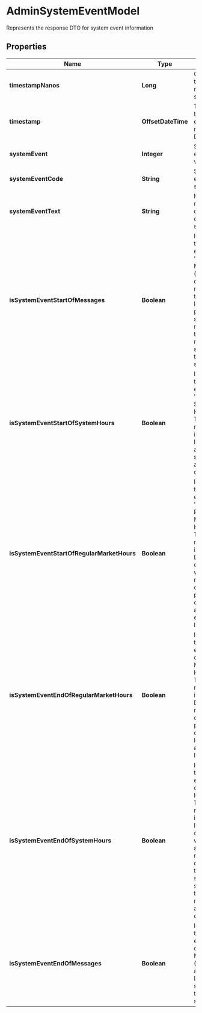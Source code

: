 

# AdminSystemEventModel

Represents the response DTO for system event information

## Properties

| Name | Type | Description | Notes |
|------------ | ------------- | ------------- | -------------|
|**timestampNanos** | **Long** | Original timestamp in nanoseconds since epoch |  [optional] |
|**timestamp** | **OffsetDateTime** | Time when the system event was recorded as DateTime |  [optional] |
|**systemEvent** | **Integer** | System event as byte value |  [optional] |
|**systemEventCode** | **String** | System event as string |  [optional] |
|**systemEventText** | **String** | Human-readable description of the system event |  [optional] |
|**isSystemEventStartOfMessages** | **Boolean** | Indicates if the system event is &#39;Start of Messages&#39; (O).  Outside of heartbeat messages on the lower level protocol,   the start of day message is the first message sent in any trading session. |  [optional] |
|**isSystemEventStartOfSystemHours** | **Boolean** | Indicates if the system event is &#39;Start of System Hours&#39; (S).  This message indicates that IEX is open and ready to start accepting orders. |  [optional] |
|**isSystemEventStartOfRegularMarketHours** | **Boolean** | Indicates if the system event is &#39;Start of Regular Market Hours&#39; (R).  This message indicates that DAY and GTX orders, as well as market orders and pegged orders,   are available for execution on IEX. |  [optional] |
|**isSystemEventEndOfRegularMarketHours** | **Boolean** | Indicates if the system event is &#39;End of Regular Market Hours&#39; (M).  This message indicates that DAY orders, market orders, and pegged orders   are no longer accepted by IEX. |  [optional] |
|**isSystemEventEndOfSystemHours** | **Boolean** | Indicates if the system event is &#39;End of System Hours&#39; (E).  This message indicates that IEX is now closed and will not accept   any new orders during this trading session. It is still possible   to receive messages after the end of day. |  [optional] |
|**isSystemEventEndOfMessages** | **Boolean** | Indicates if the system event is &#39;End of Messages&#39; (C).  This is always the last message sent in any trading session. |  [optional] |



